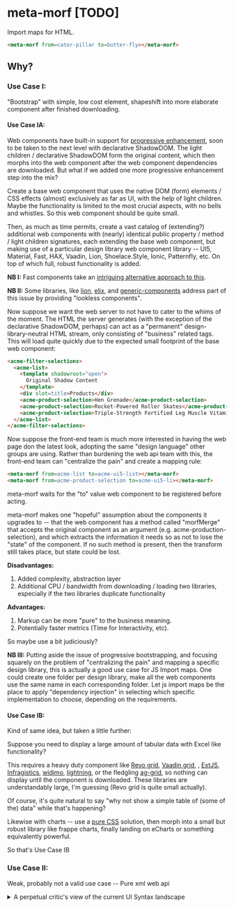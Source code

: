 # meta-morf [TODO]

Import maps for HTML.

```html
<meta-morf from=cater-pillar to=butter-fly></meta-morf>
```

## Why?

### Use Case I:

"Bootstrap" with simple, low cost element, shapeshift into more elaborate component after finished downloading.

#### Use Case IA:

Web components have built-in support for [progressive enhancement](https://www.google.com/search?q=progressive+enhancement+with+web+components&rlz=1C1CHBF_enUS875US875&oq=progressive+enhancement+with+web+components&aqs=chrome..69i57j0i22i30j0i390.7785j0j7&sourceid=chrome&ie=UTF-8), soon to be taken to the next level with declarative ShadowDOM.  The light children / declarative ShadowDOM form the original content, which then morphs into the web component after the web component dependencies are downloaded.  But what if we added one more progressive enhancement step into the mix? 

Create a base web component that uses the native DOM (form) elements / CSS effects (almost) exclusively as far as UI, with the help of light children.  Maybe the functionality is limited to the most crucial aspects, with no bells and whistles.  So this web component should be quite small.

Then, as much as time permits, create a vast catalog of (extending?) additional web components with (nearly) identical public property / method / light children signatures, each extending the base web component, but making use of a particular design library web component library -- UI5, Material, Fast, HAX, Vaadin, Lion, Shoelace.Style, Ionic, Patternfly, etc.  On top of which full, robust functionality is added.

**NB I:** Fast components take an [intriguing alternative approach to this](https://www.fast.design/docs/design-systems/overview#the-designsystemprovider). 

**NB II:** Some libraries, like [lion](https://github.com/ing-bank/lion), [elix](https://github.com/elix/elix), and [generic-components](https://github.com/thepassle/generic-components) address part of this issue by providing "lookless components".



Now suppose we want the web server to not have to cater to the whims of the moment.   The HTML the server generates (with the exception of the declarative ShadowDOM, perhaps) can act as a "permanent" design-library-neutral HTML stream, only consisting of "business" related tags. This will load quite quickly due to the expected small footprint of the base web component:

```html
<acme-filter-selections>
  <acme-list>
    <template shadowroot="open">
      Original Shadow Content
    </template>
    <div slot=title>Products</div>
    <acme-product-selection>Hen Grenade</acme-product-selection>
    <acme-product-selection>Rocket-Powered Roller Skates</acme-product-selection>
    <acme-product-selection>Triple-Strength Fortified Leg Muscle Vitamins</acme-product-selection>
  </acme-list>
</acme-filter-selections>
```

Now suppose the front-end team is much more interested in having the web page don the latest look, adopting the same "design language" other groups are using.  Rather than burdening the web api team with this, the front-end team can "centralize the pain" and create a mapping rule:

```html
<meta-morf from=acme-list to=acme-ui5-list></meta-morf>
<meta-morf from=acme-product-selection to=acme-ui5-li></meta-morf>
```

meta-morf waits for the "to" value web component to be registered before acting.

meta-morf makes one "hopeful" assumption about the components it upgrades to -- that the web component has a method called "morfMerge" that accepts the original component as an argument (e.g. acme-production-selection), and which extracts the information it needs so as not to lose the "state" of the component.  If no such method is present, then the transform still takes place, but state could be lost.

**Disadvantages:**

1.  Added complexity, abstraction layer
2.  Additional CPU / bandwidth from downloading / loading two libraries, especially if the two libraries duplicate functionality

**Advantages:**

1.  Markup can be more "pure" to the business meaning.
2.  Potentially faster metrics (Time for Interactivity, etc).

So maybe use a bit judiciously?

**NB III:** Putting aside the issue of progressive bootstrapping, and focusing squarely on the problem of "centralizing the pain" and mapping a specific design library, this is actually a good use case for JS Import maps.  One could create one folder per design library, make all the web components use the same name in each corresponding folder.  Let js import maps be the place to apply "dependency injection" in selecting which specific implementation to choose, depending on the requirements.

#### Use Case IB:

Kind of same idea, but taken a little further:

Suppose you need to display a large amount of tabular data with Excel like functionality?  

This requires a heavy duty component like [Revo grid](https://github.com/revolist/revogrid), [Vaadin grid](https://vaadin.com/components/vaadin-grid), , [ExtJS](https://www.sencha.com/products/extwebcomponents/), [Infragistics](https://www.infragistics.com/products/ignite-ui-web-components), [widjmo](https://demos.wijmo.com/5/WebComponents/WebComponentsIntro/WebComponentsIntro/), [lightning](https://developer.salesforce.com/docs/component-library/bundle/lightning-datatable/example), or the fledgling [ag-grid](https://github.com/ag-grid/ag-grid-webcomponent), so nothing can display until the component is downloaded.  These libraries are understandably large, I'm guessing (Revo grid is quite small actually).

Of course, it's quite natural to say "why not show a simple table of (some of the) data" while that's happening?

Likewise with charts -- use a [pure CSS](https://lea.verou.me/tag/pie-charts/) solution, then morph into a small but robust library like frappe charts, finally landing on eCharts or something equivalently powerful. 

So that's Use Case IB

### Use Case II:  

Weak, probably not a valid use case -- Pure xml web api

<details>
<summary>A perpetual critic's view of the current UI Syntax landscape</summary>


Consider this markup:

```html
<mwc-list>
  <mwc-list-item>Item 0</mwc-list-item>
  <mwc-list-item>Item 1</mwc-list-item>
  <mwc-list-item>Item 2</mwc-list-item>
  <mwc-list-item>Item 3</mwc-list-item>
</mwc-list>
```

Web servers have been moving away from tightly coupling their output to the UI -- first with AJAX (where X stands for XML), then with JSON.

Making the web server tightly coupled to a specific design library may be a hard sell in some cases.  Plus how to elegantly show the initial list without fancy, throwaway css tied to showing the markup above as a list?

Could we just start with:

```html
<ul>
  <li>Item 0</mwc-list-item>
  <li>Item 1</mwc-list-item>
  <li>Item 2</li>
  <li>Item 3</li>
</ul>
```

... and switch to mwc when the dependency is loaded?  

Of course we *could*, but does it really make sense to do this?

This issue is not specific to web components -- the focus here is on a cultural bias that has developed over time in many circles, where the established culture is that the server only provides api's, no SSR or any kind of HTML views.  Everything in the browser, then,  is derived from JSON data + JavaScript.  This cultural shift occurred especially hard in corporate intranets, where bandwidth is generally aplenty, and providing mobile-friendly experiences with slow network connections is regarded as an off-the-beaten-track edge case.  

In such an environment, switching to an HTML api would raise similar concerns generating this:

```html
<mwc-list>
  <mwc-list-item>Item 0</mwc-list-item>
  <mwc-list-item>Item 1</mwc-list-item>
  <mwc-list-item>Item 2</mwc-list-item>
  <mwc-list-item>Item 3</mwc-list-item>
</mwc-list>
```

as generating this:

```html
<ul class="list-group">
  <li class="list-group-item">Cras justo odio</li>
  <li class="list-group-item">Dapibus ac facilisis in</li>
  <li class="list-group-item">Morbi leo risus</li>
  <li class="list-group-item">Porta ac consectetur ac</li>
  <li class="list-group-item">Vestibulum at eros</li>
</ul>
```

Perhaps the "correct" view towards this paradigm shift is to say "It's a new dawn, it's a new day, embrace PHP already" (joke), and realign development accordingly.  Part of what makes (me) less enthusiastic about investing too much in server-side technologies, is that, like front-end frameworks, it is another (vendor-based) tie-in.  Admittedly, having a vendor out there "watching your back" is a comfort for many, and I suppose is for me as well.  

XSLT is an appealing solution, as it provides a nice "mapping" mechanism that works both on the server and (more or less) in the browser.  This would require a medium-level paradigm shift where api's provide options where the output can be JSON or XML, and consumers choose whichever is more convenient.

Another option is to make the API continue to work exclusively with JSON output.  Use a language that is recognized (with minimal modification) in the browser, as well as a (JS-based) server  -- tagged template literals, for example, or JSX/[E4X](https://en.wikipedia.org/wiki/ECMAScript_for_XML), especially if the latter were standardized.

Popular as these are, they have some limitations, in my mind.  They are inspired from server-side rendering engines, where the emphasis is on generating the markup from a "state" or "model" object.  These make total sense on the server, where each new request means a new document must be created.  But using the syntax both on the server, and possibly on the client during initial rendering, and on the client during updates, means that the syntax ends up cramming multiple aspects of rendering into one crowded syntax, and then requires some sort of mental-model training to understand which aspects are relevant during each of these events.  For example, adding event handlers doesn't make sense on the server, nor during updates, so the developer needs to understand these quirks when it becomes necessary.  And libraries then bear the burden of "decompiling" the compact notation into optimized instruction sets, adding to the complexity and (potentially) run-time footprint.  

How to account for other differences between client and server, such as streaming the output on the server, use of attributes vs properties, etc, compatibility with all web servers leads me to believe, despite current trends, that the more that can be turned into data formats (HTML, JSON-ish, etc), the more easily constructs can be "shared" across environments (server / build / client crossed with multilingual server-side technologies). 

**NB:** React's server components looks like an intriguing approach to this issue.

</details>






